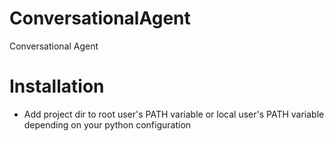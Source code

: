 # ConversationalAgent
Conversational Agent

# Installation
* Add project dir to root user's PATH variable or local user's PATH variable depending on your python configuration